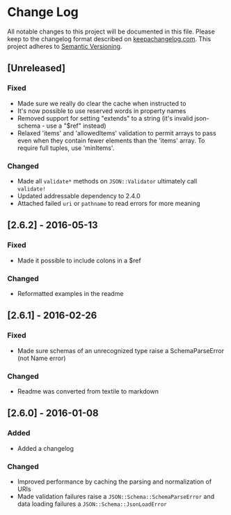 # Change Log
All notable changes to this project will be documented in this file.
Please keep to the changelog format described on [keepachangelog.com](http://keepachangelog.com).
This project adheres to [Semantic Versioning](http://semver.org/).

## [Unreleased]

### Fixed
- Made sure we really do clear the cache when instructed to
- It's now possible to use reserved words in property names
- Removed support for setting "extends" to a string (it's invalid json-schema - use a "$ref" instead)
- Relaxed 'items' and 'allowedItems' validation to permit arrays to pass even
  when they contain fewer elements than the 'items' array.  To require full tuples,
  use 'minItems'.

### Changed
- Made all `validate*` methods on `JSON::Validator` ultimately call `validate!`
- Updated addressable dependency to 2.4.0
- Attached failed `uri` or `pathname` to read errors for more meaning

## [2.6.2] - 2016-05-13

### Fixed
- Made it possible to include colons in a $ref

### Changed
- Reformatted examples in the readme

## [2.6.1] - 2016-02-26

### Fixed
- Made sure schemas of an unrecognized type raise a SchemaParseError (not Name error)

### Changed
- Readme was converted from textile to markdown

## [2.6.0] - 2016-01-08

### Added
- Added a changelog

### Changed
- Improved performance by caching the parsing and normalization of URIs
- Made validation failures raise a `JSON::Schema::SchemaParseError` and data
  loading failures a `JSON::Schema::JsonLoadError`
